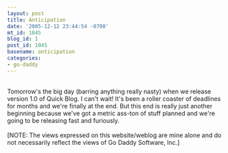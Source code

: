 ```yaml
---
layout: post
title: Anticipation
date: '2005-12-12 23:44:54 -0700'
mt_id: 1045
blog_id: 1
post_id: 1045
basename: anticipation
categories:
- go-daddy
---
```

<br />Tomorrow's the big day (barring anything really nasty) when we release version 1.0 of Quick Blog. I can't wait! It's been a roller coaster of deadlines for months and we're finally at the end. But this end is really just another beginning because we've got a metric ass-ton of stuff planned and we're going to be releasing fast and furiously.<br /><br />[NOTE: The views expressed on this website/weblog are mine alone and do not necessarily reflect the views of Go Daddy Software, Inc.]<br /><br /><br />
